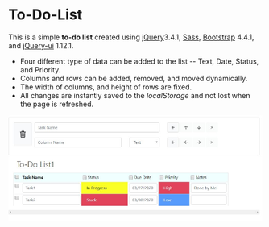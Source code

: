 # To-Do-List
This is a simple **to-do list** created using [jQuery](https://jquery.com/)3.4.1, [Sass](https://sass-lang.com/), [Bootstrap](https://getbootstrap.com/) 4.4.1, and [jQuery-ui](https://jqueryui.com/) 1.12.1.

- Four different type of data can be added to the list -- Text, Date, Status, and Priority. 
- Columns and rows can be added, removed, and moved dynamically.
- The width of columns, and height of rows are fixed.
- All changes are instantly saved to the *localStorage* and not lost when the page is refreshed.


![Image description](https://github.com/mohammad-adib/to-do-list/blob/master/preview.JPG)
